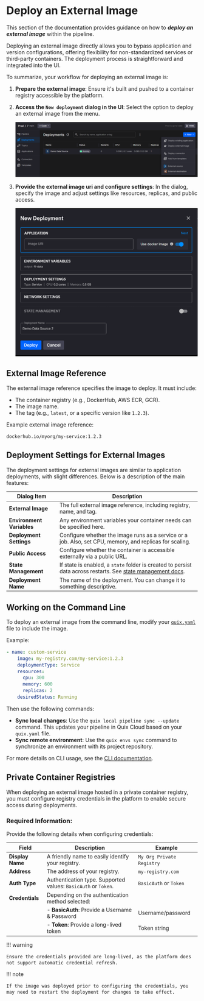 
# Deploy an External Image

This section of the documentation provides guidance on how to ***deploy an external image*** within the pipeline.

Deploying an external image directly allows you to bypass application and version configurations, offering flexibility for non-standardized services or third-party containers. The deployment process is straightforward and integrated into the UI.

To summarize, your workflow for deploying an external image is:

1. **Prepare the external image**: Ensure it's built and pushed to a container registry accessible by the platform.

2. **Access the `New deployment` dialog in the UI**: Select the option to deploy an external image from the menu.

   ![Menu showing external image deployment option](../images/deploy/new-deployment-menu.png)

3. **Provide the external image uri and configure settings**: In the dialog, specify the image and adjust settings like resources, replicas, and public access.

   ![External Image Deployment settings dialog](../images/deploy/deployment-image-dialog.png)

## External Image Reference

The external image reference specifies the image to deploy. It must include:

- The container registry (e.g., DockerHub, AWS ECR, GCR).
- The image name.
- The tag (e.g., `latest`, or a specific version like `1.2.3`).

Example external image reference:

```plaintext
dockerhub.io/myorg/my-service:1.2.3
```

## Deployment Settings for External Images

The deployment settings for external images are similar to application deployments, with slight differences. Below is a description of the main features:

| Dialog Item          | Description                                                                 |
|----------------------|-----------------------------------------------------------------------------|
| **External Image**   | The full external image reference, including registry, name, and tag.      |
| **Environment Variables** | Any environment variables your container needs can be specified here.      |
| **Deployment Settings**  | Configure whether the image runs as a service or a job. Also, set CPU, memory, and replicas for scaling. |
| **Public Access**    | Configure whether the container is accessible externally via a public URL. |
| **State Management** | If state is enabled, a `state` folder is created to persist data across restarts. See [state management docs](./state-management.md). |
| **Deployment Name**  | The name of the deployment. You can change it to something descriptive.    |

## Working on the Command Line

To deploy an external image from the command line, modify your [`quix.yaml`](../quix-cli/yaml-reference/pipeline-descriptor.md) file to include the image. 

Example:

```yaml
- name: custom-service
    image: my-registry.com/my-service:1.2.3
    deploymentType: Service
    resources:
      cpu: 300
      memory: 600
      replicas: 2
    desiredStatus: Running
```

Then use the following commands:

- **Sync local changes**: Use the `quix local pipeline sync --update` command. This updates your pipeline in Quix Cloud based on your `quix.yaml` file.
- **Sync remote environment**: Use the `quix envs sync` command to synchronize an environment with its project repository.

For more details on CLI usage, see the [CLI documentation](../quix-cli/overview.md).

## Private Container Registries

When deploying an external image hosted in a private container registry, you must configure registry credentials in the platform to enable secure access during deployments.

### Required Information:

Provide the following details when configuring credentials:

| Field           | Description                                                                                           | Example                      |
|-----------------|-------------------------------------------------------------------------------------------------------|------------------------------|
| **Display Name**| A friendly name to easily identify your registry.                                                     | `My Org Private Registry`    |
| **Address**     | The address of your registry.                                                                         | `my-registry.com`            |
| **Auth Type**   | Authentication type. Supported values: `BasicAuth` or `Token`.                                        | `BasicAuth` or `Token`       |
| **Credentials** | Depending on the authentication method selected:                                                      |                              |
|                 | - **BasicAuth**: Provide a Username & Password                                                        | Username/password            |
|                 | - **Token**: Provide a long-lived token                                                               | Token string                 |

!!! warning

    Ensure the credentials provided are long-lived, as the platform does not support automatic credential refresh.

!!! note

    If the image was deployed prior to configuring the credentials, you may need to restart the deployment for changes to take effect.
